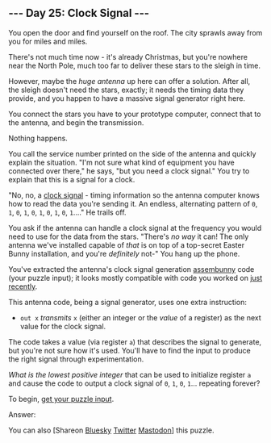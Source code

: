\--- Day 25: Clock Signal ---
----------

You open the door and find yourself on the roof. The city sprawls away from you for miles and miles.

There's not much time now - it's already Christmas, but you're nowhere near the North Pole, much too far to deliver these stars to the sleigh in time.

However, maybe the *huge antenna* up here can offer a solution. After all, the sleigh doesn't need the stars, exactly; it needs the timing data they provide, and you happen to have a massive signal generator right here.

You connect the stars you have to your prototype computer, connect that to the antenna, and begin the transmission.

Nothing happens.

You call the service number printed on the side of the antenna and quickly explain the situation. "I'm not sure what kind of equipment you have connected over there," he says, "but you need a clock signal." You try to explain that this is a signal for a clock.

"No, no, a [clock signal](https://en.wikipedia.org/wiki/Clock_signal) - timing information so the antenna computer knows how to read the data you're sending it. An endless, alternating pattern of `0`, `1`, `0`, `1`, `0`, `1`, `0`, `1`, `0`, `1`...." He trails off.

You ask if the antenna can handle a clock signal at the frequency you would need to use for the data from the stars. "There's *no way* it can! The only antenna we've installed capable of *that* is on top of a top-secret Easter Bunny installation, and you're *definitely* not-" You hang up the phone.

You've extracted the antenna's clock signal generation [assembunny](12) code (your puzzle input); it looks mostly compatible with code you worked on [just recently](23).

This antenna code, being a signal generator, uses one extra instruction:

* `out x` *transmits* `x` (either an integer or the *value* of a register) as the next value for the clock signal.

The code takes a value (via register `a`) that describes the signal to generate, but you're not sure how it's used. You'll have to find the input to produce the right signal through experimentation.

*What is the lowest positive integer* that can be used to initialize register `a` and cause the code to output a clock signal of `0`, `1`, `0`, `1`... repeating forever?

To begin, [get your puzzle input](25/input).

Answer:

You can also [Shareon [Bluesky](https://bsky.app/intent/compose?text=%22Clock+Signal%22+%2D+Day+25+%2D+Advent+of+Code+2016+%23AdventOfCode+https%3A%2F%2Fadventofcode%2Ecom%2F2016%2Fday%2F25) [Twitter](https://twitter.com/intent/tweet?text=%22Clock+Signal%22+%2D+Day+25+%2D+Advent+of+Code+2016&url=https%3A%2F%2Fadventofcode%2Ecom%2F2016%2Fday%2F25&related=ericwastl&hashtags=AdventOfCode) [Mastodon](javascript:void(0);)] this puzzle.
